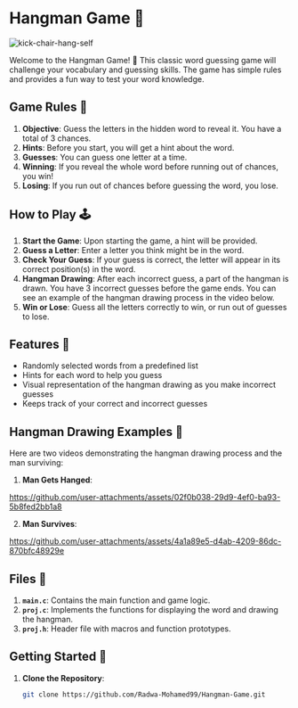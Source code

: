 
# Hangman Game 🎩

![kick-chair-hang-self](https://github.com/user-attachments/assets/3cb4e650-9158-412c-aa58-aa42ca29e3fa)

Welcome to the Hangman Game! 🎉 This classic word guessing game will challenge your vocabulary and guessing skills. The game has simple rules and provides a fun way to test your word knowledge.




## Game Rules 📝

1. **Objective**: Guess the letters in the hidden word to reveal it. You have a total of 3 chances.
2. **Hints**: Before you start, you will get a hint about the word.
3. **Guesses**: You can guess one letter at a time.
4. **Winning**: If you reveal the whole word before running out of chances, you win!
5. **Losing**: If you run out of chances before guessing the word, you lose.

## How to Play 🕹️

1. **Start the Game**: Upon starting the game, a hint will be provided.
2. **Guess a Letter**: Enter a letter you think might be in the word.
3. **Check Your Guess**: If your guess is correct, the letter will appear in its correct position(s) in the word.
4. **Hangman Drawing**: After each incorrect guess, a part of the hangman is drawn. You have 3 incorrect guesses before the game ends. You can see an example of the hangman drawing process in the video below.
5. **Win or Lose**: Guess all the letters correctly to win, or run out of guesses to lose.

## Features 🌟

- Randomly selected words from a predefined list
- Hints for each word to help you guess
- Visual representation of the hangman drawing as you make incorrect guesses
- Keeps track of your correct and incorrect guesses

## Hangman Drawing Examples 🎥

Here are two videos demonstrating the hangman drawing process and the man surviving:

1. **Man Gets Hanged**:

  

https://github.com/user-attachments/assets/02f0b038-29d9-4ef0-ba93-5b8fed2bb1a8


2. **Man Survives**:
   


https://github.com/user-attachments/assets/4a1a89e5-d4ab-4209-86dc-870bfc48929e



## Files 📁

1. **`main.c`**: Contains the main function and game logic.
2. **`proj.c`**: Implements the functions for displaying the word and drawing the hangman.
3. **`proj.h`**: Header file with macros and function prototypes.

## Getting Started 🚀

1. **Clone the Repository**:
   ```bash
   git clone https://github.com/Radwa-Mohamed99/Hangman-Game.git
